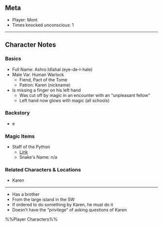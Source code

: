 ## Meta
- Player: Mont
- Times knocked unconscious: 1
-------
## Character Notes
### Basics
- Full Name: Ashro Idlahal (eye-de-l-hale)
- Male Var. Human Warlock
	- Fiend, Pact of the Tome
	- Patron: Karen (nickname)
- Is missing a finger on his left hand
	- Was cut off by magic in an encounter with an "unpleasant fellow"
	- Left hand now glows with magic (all schools)
### Backstory
- e
### Magic Items
- Staff of the Python 
	- [Link](http://dnd5e.wikidot.com/wondrous-items:staff-of-the-python)
	- Snake's Name: n/a
### Related Characters & Locations
- Karen
----
-   Has a brother
-   From the large island in the SW
-   If ordered to do something by Karen, he must do it
-   Doesn’t have the “privilege” of asking questions of Karen


%%Player Characters%%